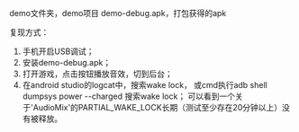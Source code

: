 demo文件夹，demo项目
demo-debug.apk，打包获得的apk

复现方式：
 1. 手机开启USB调试；
 2. 安装demo-debug.apk；
 3. 打开游戏，点击按钮播放音效，切到后台；
 4. 在android studio的logcat中，搜索wake lock，
    或cmd执行adb shell dumpsys power --charged 搜索wake lock；
	可以看到一个关于'AudioMix'的PARTIAL_WAKE_LOCK长期（测试至少存在20分钟以上）没有被释放。